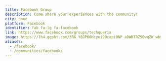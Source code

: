 ```yaml
---
title: Facebook Group
description: Come share your experiences with the community!
city: none
platform: Facebook
identifier: fab fa-lg fa-facebook
link: https://www.facebook.com/groups/techqueria
image: https://lh4.ggpht.com/3RG_Y8JPK0Hcyui9OcapiONP_aDWKTRZ50wqZW_wbyOF0FamAYEYZfMTW9Cs1OT1kA
aliases:
  - /facebook/
  - /communities/facebook/
---
```

